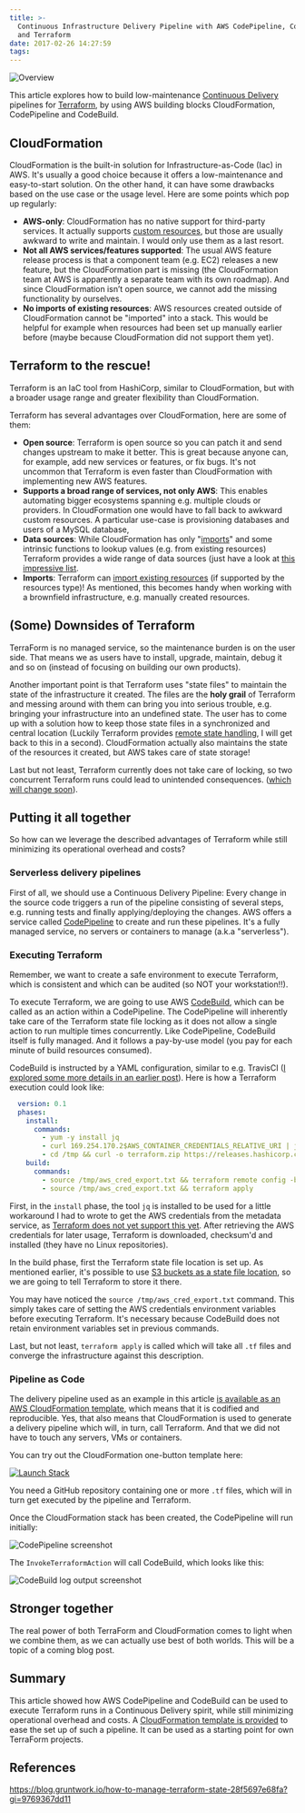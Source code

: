 ```yaml
---
title: >-
  Continuous Infrastructure Delivery Pipeline with AWS CodePipeline, CodeBuild
  and Terraform
date: 2017-02-26 14:27:59
tags:
---
```


![Overview](overview.png)

This article explores how to build low-maintenance [Continuous Delivery](https://martinfowler.com/books/continuousDelivery.html) pipelines for [Terraform](https://www.terraform.io), by using AWS building blocks CloudFormation, CodePipeline and CodeBuild.
 
## CloudFormation

CloudFormation is the built-in solution for Infrastructure-as-Code (Iac) in AWS. It's usually a good choice because it offers a low-maintenance and easy-to-start solution. On the other hand, it can have some drawbacks based on the use case or the usage level. Here are some points which pop up regularly:

- **AWS-only**: CloudFormation has no native support for third-party services. It actually supports [custom resources](http://docs.aws.amazon.com/AWSCloudFormation/latest/UserGuide/template-custom-resources.html), but those are usually awkward to write and maintain. I would only use them as a last resort.
- **Not all AWS services/features supported**: The usual AWS feature release process is that a component team (e.g. EC2) releases a new feature, but the CloudFormation part is missing (the CloudFormation team at AWS is apparently a separate team with its own roadmap). And since CloudFormation isn’t open source, we cannot add the missing functionality by ourselves. 
- **No imports of existing resources**: AWS resources created outside of CloudFormation cannot be "imported" into a stack. This would be helpful for example when resources had been set up manually earlier before (maybe because CloudFormation did not support them yet).
 
## Terraform to the rescue!

Terraform is an IaC tool from HashiCorp, similar to CloudFormation, but with a broader usage range and greater flexibility than CloudFormation.

Terraform has several advantages over CloudFormation, here are some of them:

 - **Open source**: Terraform is open source so you can patch it and send changes upstream to make it better. This is great because anyone can, for example, add new services or features, or fix bugs. It's not uncommon that Terraform is even faster than CloudFormation with implementing new AWS features.
 - **Supports a broad range of services, not only AWS**: This enables automating bigger ecosystems spanning e.g. multiple clouds or providers. In CloudFormation one would have to fall back to awkward custom resources. A particular use-case is provisioning databases and users of a MySQL database, 
 - **Data sources**: While CloudFormation has only "[imports](http://docs.aws.amazon.com/AWSCloudFormation/latest/UserGuide/intrinsic-function-reference-importvalue.html)" and some intrinsic functions to lookup values (e.g. from existing resources) Terraform provides a wide range of data sources (just have a look at [this impressive list](https://www.terraform.io/docs/providers/aws/d/acm_certificate.html).
 - **Imports**: Terraform can [import existing resources](https://www.terraform.io/docs/import/) (if supported by the resources type)! As mentioned, this becomes handy when working with a brownfield infrastructure, e.g. manually created resources.
  
## (Some) Downsides of Terraform

TerraForm is no managed service, so the maintenance burden is on the user side. That means we as users have to install, upgrade, maintain, debug it and so on (instead of focusing on building our own products).

Another important point is that Terraform uses "state files" to maintain the state of the infrastructure it created. The files are the **holy grail** of Terraform and messing around with them can bring you into serious trouble, e.g. bringing your infrastructure into an undefined state. The user has to come up with a solution how to keep those state files in a synchronized and central location (Luckily Terraform provides [remote state handling](https://www.terraform.io/docs/state/remote/index.html), I will get back to this in a second). CloudFormation actually also maintains the state of the resources it created, but AWS takes care of state storage!

Last but not least, Terraform currently does not take care of locking, so two concurrent Terraform runs could lead to unintended consequences. ([which will change soon](https://github.com/hashicorp/terraform/pull/11686)).
 
## Putting it all together

So how can we leverage the described advantages of Terraform while still minimizing its operational overhead and costs?

### Serverless delivery pipelines

First of all, we should use a Continuous Delivery Pipeline: Every change in the source code triggers a run of the pipeline consisting of several steps, e.g. running tests and finally applying/deploying the changes. AWS offers a service called [CodePipeline](https://aws.amazon.com/documentation/codepipeline/) to create and run these pipelines. It's a fully managed service, no servers or containers to manage (a.k.a "serverless").

### Executing Terraform

Remember, we want to create a safe environment to execute Terraform, which is consistent and which can be audited (so NOT your workstation!!).
  
To execute Terraform, we are going to use AWS [CodeBuild](https://aws.amazon.com/codebuild/), which can be called as an action within a CodePipeline. The CodePipeline will inherently take care of the Terraform state file locking as it does not allow a single action to run multiple times concurrently. Like CodePipeline, CodeBuild itself is fully managed. And it follows a pay-by-use model (you pay for each minute of build resources consumed).

CodeBuild is instructed by a YAML configuration, similar to e.g. TravisCI ([I explored some more details in an earlier post](/2016/12/19/aws-codebuild-the-missing-link-for-deployment-pipelines-in-aws/)). Here is how a Terraform execution could look like:

```yaml
  version: 0.1
  phases:
    install:
      commands:
        - yum -y install jq
        - curl 169.254.170.2$AWS_CONTAINER_CREDENTIALS_RELATIVE_URI | jq 'to_entries | [ .[] | select(.key | (contains("Expiration") or contains("RoleArn"))  | not) ] |  map(if .key == "AccessKeyId" then . + {"key":"AWS_ACCESS_KEY_ID"} else . end) | map(if .key == "SecretAccessKey" then . + {"key":"AWS_SECRET_ACCESS_KEY"} else . end) | map(if .key == "Token" then . + {"key":"AWS_SESSION_TOKEN"} else . end) | map("export \(.key)=\(.value)") | .[]' -r > /tmp/aws_cred_export.txt # work around https://github.com/hashicorp/terraform/issues/8746
        - cd /tmp && curl -o terraform.zip https://releases.hashicorp.com/terraform/${TerraformVersion}/terraform_${TerraformVersion}_linux_amd64.zip && echo "${TerraformSha256} terraform.zip" | sha256sum -c --quiet && unzip terraform.zip && mv terraform /usr/bin
    build:
      commands:
        - source /tmp/aws_cred_export.txt && terraform remote config -backend=s3 -backend-config="bucket=${TerraformStateBucket}" -backend-config="key=terraform.tfstate"
        - source /tmp/aws_cred_export.txt && terraform apply
```

First, in the `install` phase, the tool `jq` is installed to be used for a little workaround I had to wrote to get the AWS credentials from the metadata service, as [Terraform does not yet support this yet](https://github.com/hashicorp/terraform/issues/8746). After retrieving the AWS credentials for later usage, Terraform is downloaded, checksum'd and installed (they have no Linux repositories).
 
In the build phase, first the Terraform state file location is set up. As mentioned earlier, it's possible to use [S3 buckets as a state file location](https://www.terraform.io/docs/state/remote/s3.html), so we are going to tell Terraform to store it there.

You may have noticed the `source /tmp/aws_cred_export.txt` command. This simply takes care of setting the AWS credentials environment variables before executing Terraform. It's necessary because CodeBuild does not retain environment variables set in previous commands.

Last, but not least, `terraform apply` is called which will take all `.tf` files and converge the infrastructure against this description.
 
### Pipeline as Code

The delivery pipeline used as an example in this article [is available as an AWS CloudFormation template](https://github.com/s0enke/cloudformation-templates/blob/master/templates/pipeline-terraform.yml), which means that it is codified and reproducible. Yes, that also means that CloudFormation is used to generate a delivery pipeline which will, in turn, call Terraform. And that we did not have to touch any servers, VMs or containers. 

You can try out the CloudFormation one-button template here:

[![Launch Stack](https://raw.githubusercontent.com/s0enke/cloudformation-templates/master/cloudformation-launch-stack.png)](https://console.aws.amazon.com/cloudformation/home?region=us-east-1#/stacks/new?stackName=codepipeline-terraform-sample&templateURL=https://s3.amazonaws.com/ruempler-cloudformation-templates-prod/pipeline-terraform.yml)

You need a GitHub repository containing one or more `.tf` files, which will in turn get executed by the pipeline and Terraform.

Once the CloudFormation stack has been created, the CodePipeline will run initially:
  
![CodePipeline screenshot](pipeline.png)

The `InvokeTerraformAction` will call CodeBuild, which looks like this:

![CodeBuild log output screenshot](codebuild.png)

## Stronger together

The real power of both TerraForm and CloudFormation comes to light when we combine them, as we can actually use best of both worlds. This will be a topic of a coming blog post.
  
## Summary 

This article showed how AWS CodePipeline and CodeBuild can be used to execute Terraform runs in a Continuous Delivery spirit, while still minimizing operational overhead and costs. A [CloudFormation template is provided](https://github.com/s0enke/cloudformation-templates/blob/master/templates/pipeline-terraform.yml) to ease the set up of such a pipeline. It can be used as a starting point for own TerraForm projects.

## References

https://blog.gruntwork.io/how-to-manage-terraform-state-28f5697e68fa?gi=9769367dd11
